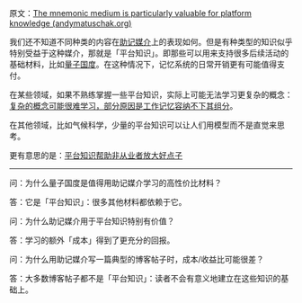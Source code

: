 原文：[The mnemonic medium is particularly valuable for platform knowledge (andymatuschak.org)](https://notes.andymatuschak.org/z2bwNMKjXjzp9tGrK6Hm7PXpoEeNAG9M65JW6)

我们还不知道不同种类的内容在[助记媒介](https://notes.andymatuschak.org/z4rRX3qwSSJRsEkdXKwH2shamgHNeRthrMLiF)上的表现如何。但是有种类型的知识似乎特别受益于这种媒介，那就是「平台知识」。即那些可以用来支持很多后续活动的基础材料，比如[量子国度](https://notes.andymatuschak.org/z2fBHADWa93EZTuNzuww7V3Vi587ZyZ4FHTHm)。在这种情况下，记忆系统的日常开销更有可能值得支付。

在某些领域，如果不熟练掌握一些平台知识，实际上可能无法学习更复杂的概念：[复杂的概念可能很难学习，部分原因是工作记忆容纳不下其组分](https://notes.andymatuschak.org/z6eTZz16YRGs2PyWyc3qe1B9oJ7swmnCU54hZ)。

在其他领域，比如气候科学，少量的平台知识可以让人们用模型而不是直觉来思考。

更有意思的是：[平台知识帮助非从业者放大好点子](https://notes.andymatuschak.org/zUp2QEWS4i1En8vm44WPR3g7ZQzQiNqUXpQN)

------

问：为什么量子国度是值得用助记媒介学习的高性价比材料？

答：它是「平台知识」：很多其他材料都依赖于它。

问：为什么助记媒介用于平台知识特别有价值？

答：学习的额外「成本」得到了更充分的回报。

问：为什么用助记媒介写一篇典型的博客帖子时，成本/收益比可能很差？

答：大多数博客帖子都不是「平台知识」：读者不会有意义地建立在这些知识的基础上。